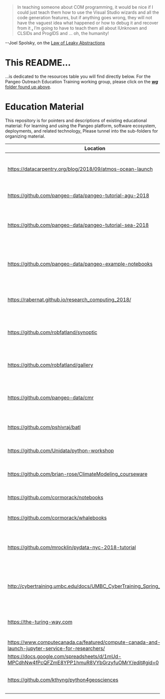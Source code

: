 > In teaching someone about COM programming, it would be nice if I could just teach them how to use 
> the Visual Studio wizards and all the code generation features, but if anything goes wrong, they 
> will not have the vaguest idea what happened or how to debug it and recover from it
>[.](http://github.com/robfatland/ops) I’m going to have to teach them all about IUnknown and CLSIDs 
> and ProgIDS and … oh, the humanity!

--Joel Spolsky, on the [Law of Leaky Abstractions](https://www.joelonsoftware.com/2002/11/11/the-law-of-leaky-abstractions/)

# This README...

...is dedicated to the resources table you will find directly below. For the Pangeo Outreach Education Training working 
group, please click on the 
[***wg*** folder found up above](https://github.com/pangeo-data/education-material/tree/master/wg).


# Education Material

This repository is for pointers and descriptions of existing educational material: For learning and using the Pangeo 
platform, software ecosystem, deployments, and related technology[.](http://github.com/robfatland/ops) 
Please tunnel into the sub-folders for organizing material. 

| Location | Description |
| -------- | ----------- |
| https://datacarpentry.org/blog/2018/09/atmos-ocean-launch | Data Carpentry lessons for atmosphere and ocean scientists (@DamienIrving) |
| https://github.com/pangeo-data/pangeo-tutorial-agu-2018 | Pangeo Tutorial for the AGU 2018 meeting |
| https://github.com/pangeo-data/pangeo-tutorial-sea-2018 | Pangeo Tutorial for the NCAR Software Engineering Assembly Workshop 2018 |
| https://github.com/pangeo-data/pangeo-example-notebooks | Pangeo Notebook Gallery with various simple or real science examples |
| https://rabernat.github.io/research_computing_2018/ | @rabernat's Research Computing in Earth Sciences course |
| https://github.com/robfatland/synoptic | @robfatland's synoptic notebooks on connecting RCO to other data |
| https://github.com/robfatland/gallery | @robfatland's gallery of geoscience example notebooks |
| https://github.com/pangeo-data/cmr | @robfatland's CMR-oriented notebooks; with golive and bootstrapping |
| https://github.com/pshivraj/batl | Bio-Acoustic Transfer learning (@pshivraj) |
| https://github.com/Unidata/python-workshop | Unidata Python Workshop material |
| https://github.com/brian-rose/ClimateModeling_courseware | @brian-rose's climate modeling lecture notes |
| https://github.com/cormorack/notebooks | _No longer exists?  Is private?_ |
| https://github.com/cormorack/whalebooks | _No longer exists?  Is private?_ |
| https://github.com/mrocklin/pydata-nyc-2018-tutorial | Dask tutorial running on Pangeo Binder: Dataframes, Delayed and SickitLearn |
| http://cybertraining.umbc.edu/docs/UMBC_CyberTraining_Spring_2019.pdf | Univ MD Baltimore County big data atmospheric science (flipped classroom) |
| https://the-turing-way.com | A lightly opinionated guide to reproducible data science |
| https://www.computecanada.ca/featured/compute-canada-and-pims-launch-jupyter-service-for-researchers/ | Syzygy courtesy Phil Austin |
| https://docs.google.com/spreadsheets/d/1mUd-MPCdhNw4fPcQFZmE8YPP1hmuR8VYbGrzyfuOMrY/edit#gid=0 | ESIP workshop feedback sheet |
| https://github.com/kthyng/python4geosciences | Python for Geosciences course taught at Texas A&M |
